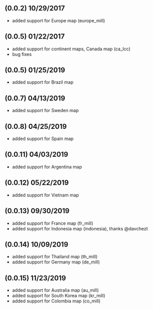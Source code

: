 ## (0.0.2) 10/29/2017
* added support for Europe map (europe_mill)

## (0.0.5) 01/22/2017
* added support for continent maps, Canada map (ca_lcc)
* bug fixes

## (0.0.5) 01/25/2019
* added support for Brazil map

## (0.0.7) 04/13/2019
* added support for Sweden map

## (0.0.8) 04/25/2019
* added support for Spain map

## (0.0.11) 04/03/2019
* added support for Argentina map

## (0.0.12) 05/22/2019
* added support for Vietnam map

## (0.0.13) 09/30/2019
* added support for France map (fr_mill)
* added support for Indonesia map (indonesia), thanks @davchezt

## (0.0.14) 10/09/2019
* added support for Thailand map (th_mill)
* added support for Germany map (de_mill)

## (0.0.15) 11/23/2019
* added support for Australia map (au_mill)
* added support for South Korea map (kr_mill)
* added support for Colombia map (co_mill)
